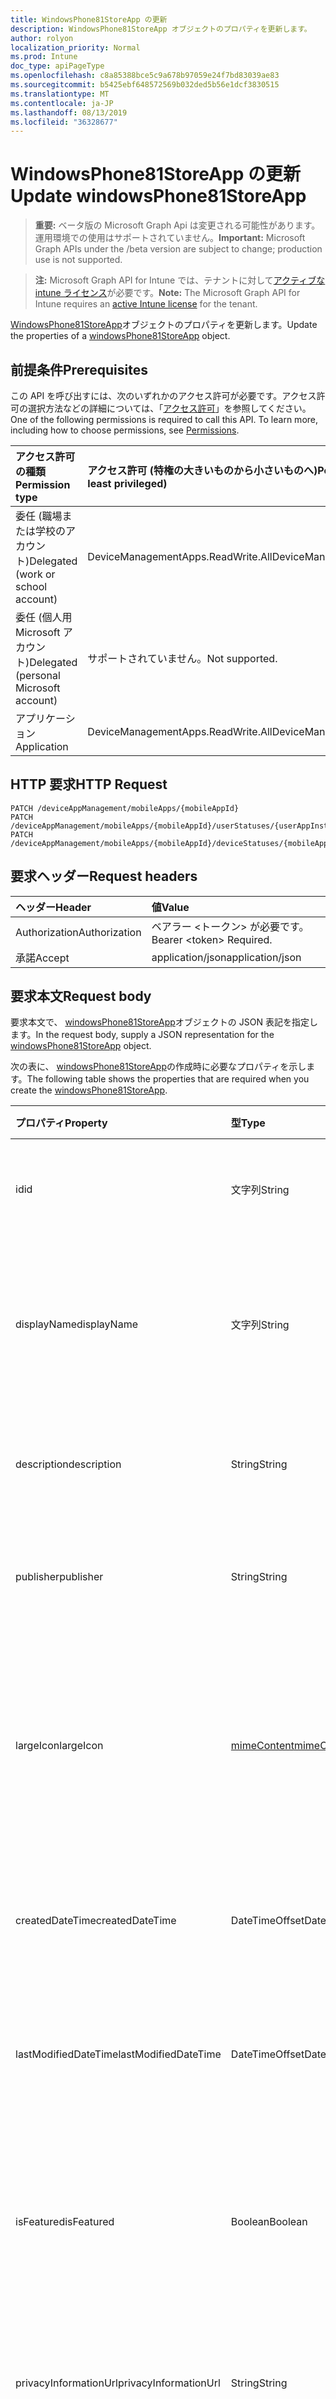```yaml
---
title: WindowsPhone81StoreApp の更新
description: WindowsPhone81StoreApp オブジェクトのプロパティを更新します。
author: rolyon
localization_priority: Normal
ms.prod: Intune
doc_type: apiPageType
ms.openlocfilehash: c8a85388bce5c9a678b97059e24f7bd83039ae83
ms.sourcegitcommit: b5425ebf648572569b032ded5b56e1dcf3830515
ms.translationtype: MT
ms.contentlocale: ja-JP
ms.lasthandoff: 08/13/2019
ms.locfileid: "36328677"
---
```

# <a name="update-windowsphone81storeapp"></a><span data-ttu-id="6c958-103">WindowsPhone81StoreApp の更新</span><span class="sxs-lookup"><span data-stu-id="6c958-103">Update windowsPhone81StoreApp</span></span>

> <span data-ttu-id="6c958-104">**重要:** ベータ版の Microsoft Graph Api は変更される可能性があります。運用環境での使用はサポートされていません。</span><span class="sxs-lookup"><span data-stu-id="6c958-104">**Important:** Microsoft Graph APIs under the /beta version are subject to change; production use is not supported.</span></span>

> <span data-ttu-id="6c958-105">**注:** Microsoft Graph API for Intune では、テナントに対して[アクティブな intune ライセンス](https://go.microsoft.com/fwlink/?linkid=839381)が必要です。</span><span class="sxs-lookup"><span data-stu-id="6c958-105">**Note:** The Microsoft Graph API for Intune requires an [active Intune license](https://go.microsoft.com/fwlink/?linkid=839381) for the tenant.</span></span>

<span data-ttu-id="6c958-106">[WindowsPhone81StoreApp](../resources/intune-apps-windowsphone81storeapp.md)オブジェクトのプロパティを更新します。</span><span class="sxs-lookup"><span data-stu-id="6c958-106">Update the properties of a [windowsPhone81StoreApp](../resources/intune-apps-windowsphone81storeapp.md) object.</span></span>

## <a name="prerequisites"></a><span data-ttu-id="6c958-107">前提条件</span><span class="sxs-lookup"><span data-stu-id="6c958-107">Prerequisites</span></span>
<span data-ttu-id="6c958-p101">この API を呼び出すには、次のいずれかのアクセス許可が必要です。アクセス許可の選択方法などの詳細については、「[アクセス許可](/graph/permissions-reference)」を参照してください。</span><span class="sxs-lookup"><span data-stu-id="6c958-p101">One of the following permissions is required to call this API. To learn more, including how to choose permissions, see [Permissions](/graph/permissions-reference).</span></span>

|<span data-ttu-id="6c958-110">アクセス許可の種類</span><span class="sxs-lookup"><span data-stu-id="6c958-110">Permission type</span></span>|<span data-ttu-id="6c958-111">アクセス許可 (特権の大きいものから小さいものへ)</span><span class="sxs-lookup"><span data-stu-id="6c958-111">Permissions (from most to least privileged)</span></span>|
|:---|:---|
|<span data-ttu-id="6c958-112">委任 (職場または学校のアカウント)</span><span class="sxs-lookup"><span data-stu-id="6c958-112">Delegated (work or school account)</span></span>|<span data-ttu-id="6c958-113">DeviceManagementApps.ReadWrite.All</span><span class="sxs-lookup"><span data-stu-id="6c958-113">DeviceManagementApps.ReadWrite.All</span></span>|
|<span data-ttu-id="6c958-114">委任 (個人用 Microsoft アカウント)</span><span class="sxs-lookup"><span data-stu-id="6c958-114">Delegated (personal Microsoft account)</span></span>|<span data-ttu-id="6c958-115">サポートされていません。</span><span class="sxs-lookup"><span data-stu-id="6c958-115">Not supported.</span></span>|
|<span data-ttu-id="6c958-116">アプリケーション</span><span class="sxs-lookup"><span data-stu-id="6c958-116">Application</span></span>|<span data-ttu-id="6c958-117">DeviceManagementApps.ReadWrite.All</span><span class="sxs-lookup"><span data-stu-id="6c958-117">DeviceManagementApps.ReadWrite.All</span></span>|

## <a name="http-request"></a><span data-ttu-id="6c958-118">HTTP 要求</span><span class="sxs-lookup"><span data-stu-id="6c958-118">HTTP Request</span></span>
<!-- {
  "blockType": "ignored"
}
-->
``` http
PATCH /deviceAppManagement/mobileApps/{mobileAppId}
PATCH /deviceAppManagement/mobileApps/{mobileAppId}/userStatuses/{userAppInstallStatusId}/app
PATCH /deviceAppManagement/mobileApps/{mobileAppId}/deviceStatuses/{mobileAppInstallStatusId}/app
```

## <a name="request-headers"></a><span data-ttu-id="6c958-119">要求ヘッダー</span><span class="sxs-lookup"><span data-stu-id="6c958-119">Request headers</span></span>
|<span data-ttu-id="6c958-120">ヘッダー</span><span class="sxs-lookup"><span data-stu-id="6c958-120">Header</span></span>|<span data-ttu-id="6c958-121">値</span><span class="sxs-lookup"><span data-stu-id="6c958-121">Value</span></span>|
|:---|:---|
|<span data-ttu-id="6c958-122">Authorization</span><span class="sxs-lookup"><span data-stu-id="6c958-122">Authorization</span></span>|<span data-ttu-id="6c958-123">ベアラー &lt;トークン&gt; が必要です。</span><span class="sxs-lookup"><span data-stu-id="6c958-123">Bearer &lt;token&gt; Required.</span></span>|
|<span data-ttu-id="6c958-124">承諾</span><span class="sxs-lookup"><span data-stu-id="6c958-124">Accept</span></span>|<span data-ttu-id="6c958-125">application/json</span><span class="sxs-lookup"><span data-stu-id="6c958-125">application/json</span></span>|

## <a name="request-body"></a><span data-ttu-id="6c958-126">要求本文</span><span class="sxs-lookup"><span data-stu-id="6c958-126">Request body</span></span>
<span data-ttu-id="6c958-127">要求本文で、 [windowsPhone81StoreApp](../resources/intune-apps-windowsphone81storeapp.md)オブジェクトの JSON 表記を指定します。</span><span class="sxs-lookup"><span data-stu-id="6c958-127">In the request body, supply a JSON representation for the [windowsPhone81StoreApp](../resources/intune-apps-windowsphone81storeapp.md) object.</span></span>

<span data-ttu-id="6c958-128">次の表に、 [windowsPhone81StoreApp](../resources/intune-apps-windowsphone81storeapp.md)の作成時に必要なプロパティを示します。</span><span class="sxs-lookup"><span data-stu-id="6c958-128">The following table shows the properties that are required when you create the [windowsPhone81StoreApp](../resources/intune-apps-windowsphone81storeapp.md).</span></span>

|<span data-ttu-id="6c958-129">プロパティ</span><span class="sxs-lookup"><span data-stu-id="6c958-129">Property</span></span>|<span data-ttu-id="6c958-130">型</span><span class="sxs-lookup"><span data-stu-id="6c958-130">Type</span></span>|<span data-ttu-id="6c958-131">説明</span><span class="sxs-lookup"><span data-stu-id="6c958-131">Description</span></span>|
|:---|:---|:---|
|<span data-ttu-id="6c958-132">id</span><span class="sxs-lookup"><span data-stu-id="6c958-132">id</span></span>|<span data-ttu-id="6c958-133">文字列</span><span class="sxs-lookup"><span data-stu-id="6c958-133">String</span></span>|<span data-ttu-id="6c958-134">エンティティのキー。</span><span class="sxs-lookup"><span data-stu-id="6c958-134">Key of the entity.</span></span> <span data-ttu-id="6c958-135">[mobileApp](../resources/intune-apps-mobileapp.md) から継承します</span><span class="sxs-lookup"><span data-stu-id="6c958-135">Inherited from [mobileApp](../resources/intune-apps-mobileapp.md)</span></span>|
|<span data-ttu-id="6c958-136">displayName</span><span class="sxs-lookup"><span data-stu-id="6c958-136">displayName</span></span>|<span data-ttu-id="6c958-137">文字列</span><span class="sxs-lookup"><span data-stu-id="6c958-137">String</span></span>|<span data-ttu-id="6c958-138">管理者が提供またはインポートしたアプリのタイトル。</span><span class="sxs-lookup"><span data-stu-id="6c958-138">The admin provided or imported title of the app.</span></span> <span data-ttu-id="6c958-139">[mobileApp](../resources/intune-apps-mobileapp.md) から継承します</span><span class="sxs-lookup"><span data-stu-id="6c958-139">Inherited from [mobileApp](../resources/intune-apps-mobileapp.md)</span></span>|
|<span data-ttu-id="6c958-140">description</span><span class="sxs-lookup"><span data-stu-id="6c958-140">description</span></span>|<span data-ttu-id="6c958-141">String</span><span class="sxs-lookup"><span data-stu-id="6c958-141">String</span></span>|<span data-ttu-id="6c958-142">アプリの説明。</span><span class="sxs-lookup"><span data-stu-id="6c958-142">The description of the app.</span></span> <span data-ttu-id="6c958-143">[mobileApp](../resources/intune-apps-mobileapp.md) から継承します</span><span class="sxs-lookup"><span data-stu-id="6c958-143">Inherited from [mobileApp](../resources/intune-apps-mobileapp.md)</span></span>|
|<span data-ttu-id="6c958-144">publisher</span><span class="sxs-lookup"><span data-stu-id="6c958-144">publisher</span></span>|<span data-ttu-id="6c958-145">String</span><span class="sxs-lookup"><span data-stu-id="6c958-145">String</span></span>|<span data-ttu-id="6c958-146">アプリの発行元。</span><span class="sxs-lookup"><span data-stu-id="6c958-146">The publisher of the app.</span></span> <span data-ttu-id="6c958-147">[mobileApp](../resources/intune-apps-mobileapp.md) から継承します</span><span class="sxs-lookup"><span data-stu-id="6c958-147">Inherited from [mobileApp](../resources/intune-apps-mobileapp.md)</span></span>|
|<span data-ttu-id="6c958-148">largeIcon</span><span class="sxs-lookup"><span data-stu-id="6c958-148">largeIcon</span></span>|[<span data-ttu-id="6c958-149">mimeContent</span><span class="sxs-lookup"><span data-stu-id="6c958-149">mimeContent</span></span>](../resources/intune-shared-mimecontent.md)|<span data-ttu-id="6c958-150">アプリの詳細に表示され、アイコンのアップロードに使用される大きいアイコン。</span><span class="sxs-lookup"><span data-stu-id="6c958-150">The large icon, to be displayed in the app details and used for upload of the icon.</span></span> <span data-ttu-id="6c958-151">[mobileApp](../resources/intune-apps-mobileapp.md) から継承します</span><span class="sxs-lookup"><span data-stu-id="6c958-151">Inherited from [mobileApp](../resources/intune-apps-mobileapp.md)</span></span>|
|<span data-ttu-id="6c958-152">createdDateTime</span><span class="sxs-lookup"><span data-stu-id="6c958-152">createdDateTime</span></span>|<span data-ttu-id="6c958-153">DateTimeOffset</span><span class="sxs-lookup"><span data-stu-id="6c958-153">DateTimeOffset</span></span>|<span data-ttu-id="6c958-154">アプリが作成された日時。</span><span class="sxs-lookup"><span data-stu-id="6c958-154">The date and time the app was created.</span></span> <span data-ttu-id="6c958-155">[mobileApp](../resources/intune-apps-mobileapp.md) から継承します</span><span class="sxs-lookup"><span data-stu-id="6c958-155">Inherited from [mobileApp](../resources/intune-apps-mobileapp.md)</span></span>|
|<span data-ttu-id="6c958-156">lastModifiedDateTime</span><span class="sxs-lookup"><span data-stu-id="6c958-156">lastModifiedDateTime</span></span>|<span data-ttu-id="6c958-157">DateTimeOffset</span><span class="sxs-lookup"><span data-stu-id="6c958-157">DateTimeOffset</span></span>|<span data-ttu-id="6c958-158">アプリが最後に変更された日時。</span><span class="sxs-lookup"><span data-stu-id="6c958-158">The date and time the app was last modified.</span></span> <span data-ttu-id="6c958-159">[mobileApp](../resources/intune-apps-mobileapp.md) から継承します</span><span class="sxs-lookup"><span data-stu-id="6c958-159">Inherited from [mobileApp](../resources/intune-apps-mobileapp.md)</span></span>|
|<span data-ttu-id="6c958-160">isFeatured</span><span class="sxs-lookup"><span data-stu-id="6c958-160">isFeatured</span></span>|<span data-ttu-id="6c958-161">Boolean</span><span class="sxs-lookup"><span data-stu-id="6c958-161">Boolean</span></span>|<span data-ttu-id="6c958-162">アプリが管理者のおすすめとしてマークされたかどうかを示す値。[mobileApp](../resources/intune-apps-mobileapp.md) から継承します</span><span class="sxs-lookup"><span data-stu-id="6c958-162">The value indicating whether the app is marked as featured by the admin. Inherited from [mobileApp](../resources/intune-apps-mobileapp.md)</span></span>|
|<span data-ttu-id="6c958-163">privacyInformationUrl</span><span class="sxs-lookup"><span data-stu-id="6c958-163">privacyInformationUrl</span></span>|<span data-ttu-id="6c958-164">String</span><span class="sxs-lookup"><span data-stu-id="6c958-164">String</span></span>|<span data-ttu-id="6c958-165">プライバシーに関する声明の URL。</span><span class="sxs-lookup"><span data-stu-id="6c958-165">The privacy statement Url.</span></span> <span data-ttu-id="6c958-166">[mobileApp](../resources/intune-apps-mobileapp.md) から継承します</span><span class="sxs-lookup"><span data-stu-id="6c958-166">Inherited from [mobileApp](../resources/intune-apps-mobileapp.md)</span></span>|
|<span data-ttu-id="6c958-167">informationUrl</span><span class="sxs-lookup"><span data-stu-id="6c958-167">informationUrl</span></span>|<span data-ttu-id="6c958-168">String</span><span class="sxs-lookup"><span data-stu-id="6c958-168">String</span></span>|<span data-ttu-id="6c958-169">詳細情報の URL。</span><span class="sxs-lookup"><span data-stu-id="6c958-169">The more information Url.</span></span> <span data-ttu-id="6c958-170">[mobileApp](../resources/intune-apps-mobileapp.md) から継承します</span><span class="sxs-lookup"><span data-stu-id="6c958-170">Inherited from [mobileApp](../resources/intune-apps-mobileapp.md)</span></span>|
|<span data-ttu-id="6c958-171">owner</span><span class="sxs-lookup"><span data-stu-id="6c958-171">owner</span></span>|<span data-ttu-id="6c958-172">String</span><span class="sxs-lookup"><span data-stu-id="6c958-172">String</span></span>|<span data-ttu-id="6c958-173">アプリの所有者。</span><span class="sxs-lookup"><span data-stu-id="6c958-173">The owner of the app.</span></span> <span data-ttu-id="6c958-174">[mobileApp](../resources/intune-apps-mobileapp.md) から継承します</span><span class="sxs-lookup"><span data-stu-id="6c958-174">Inherited from [mobileApp](../resources/intune-apps-mobileapp.md)</span></span>|
|<span data-ttu-id="6c958-175">developer</span><span class="sxs-lookup"><span data-stu-id="6c958-175">developer</span></span>|<span data-ttu-id="6c958-176">String</span><span class="sxs-lookup"><span data-stu-id="6c958-176">String</span></span>|<span data-ttu-id="6c958-177">アプリの開発者。</span><span class="sxs-lookup"><span data-stu-id="6c958-177">The developer of the app.</span></span> <span data-ttu-id="6c958-178">[mobileApp](../resources/intune-apps-mobileapp.md) から継承します</span><span class="sxs-lookup"><span data-stu-id="6c958-178">Inherited from [mobileApp](../resources/intune-apps-mobileapp.md)</span></span>|
|<span data-ttu-id="6c958-179">notes</span><span class="sxs-lookup"><span data-stu-id="6c958-179">notes</span></span>|<span data-ttu-id="6c958-180">String</span><span class="sxs-lookup"><span data-stu-id="6c958-180">String</span></span>|<span data-ttu-id="6c958-181">アプリ用のメモ。</span><span class="sxs-lookup"><span data-stu-id="6c958-181">Notes for the app.</span></span> <span data-ttu-id="6c958-182">[mobileApp](../resources/intune-apps-mobileapp.md) から継承します</span><span class="sxs-lookup"><span data-stu-id="6c958-182">Inherited from [mobileApp](../resources/intune-apps-mobileapp.md)</span></span>|
|<span data-ttu-id="6c958-183">uploadState</span><span class="sxs-lookup"><span data-stu-id="6c958-183">uploadState</span></span>|<span data-ttu-id="6c958-184">Int32</span><span class="sxs-lookup"><span data-stu-id="6c958-184">Int32</span></span>|<span data-ttu-id="6c958-185">アップロード状態。</span><span class="sxs-lookup"><span data-stu-id="6c958-185">The upload state.</span></span> <span data-ttu-id="6c958-186">[mobileApp](../resources/intune-apps-mobileapp.md) から継承します</span><span class="sxs-lookup"><span data-stu-id="6c958-186">Inherited from [mobileApp](../resources/intune-apps-mobileapp.md)</span></span>|
|<span data-ttu-id="6c958-187">publishingState</span><span class="sxs-lookup"><span data-stu-id="6c958-187">publishingState</span></span>|[<span data-ttu-id="6c958-188">mobileAppPublishingState</span><span class="sxs-lookup"><span data-stu-id="6c958-188">mobileAppPublishingState</span></span>](../resources/intune-apps-mobileapppublishingstate.md)|<span data-ttu-id="6c958-189">アプリの発行の状態。</span><span class="sxs-lookup"><span data-stu-id="6c958-189">The publishing state for the app.</span></span> <span data-ttu-id="6c958-190">アプリが発行されていない限り、アプリを割り当てることができません。</span><span class="sxs-lookup"><span data-stu-id="6c958-190">The app cannot be assigned unless the app is published.</span></span> <span data-ttu-id="6c958-191">[MobileApp](../resources/intune-apps-mobileapp.md)から継承されます。</span><span class="sxs-lookup"><span data-stu-id="6c958-191">Inherited from [mobileApp](../resources/intune-apps-mobileapp.md).</span></span> <span data-ttu-id="6c958-192">可能な値は、`notPublished`、`processing`、`published` です。</span><span class="sxs-lookup"><span data-stu-id="6c958-192">Possible values are: `notPublished`, `processing`, `published`.</span></span>|
|<span data-ttu-id="6c958-193">isAssigned</span><span class="sxs-lookup"><span data-stu-id="6c958-193">isAssigned</span></span>|<span data-ttu-id="6c958-194">Boolean</span><span class="sxs-lookup"><span data-stu-id="6c958-194">Boolean</span></span>|<span data-ttu-id="6c958-195">アプリが少なくとも1つのグループに割り当てられているかどうかを示す値。</span><span class="sxs-lookup"><span data-stu-id="6c958-195">The value indicating whether the app is assigned to at least one group.</span></span> <span data-ttu-id="6c958-196">[mobileApp](../resources/intune-apps-mobileapp.md) から継承します</span><span class="sxs-lookup"><span data-stu-id="6c958-196">Inherited from [mobileApp](../resources/intune-apps-mobileapp.md)</span></span>|
|<span data-ttu-id="6c958-197">roleScopeTagIds</span><span class="sxs-lookup"><span data-stu-id="6c958-197">roleScopeTagIds</span></span>|<span data-ttu-id="6c958-198">文字列コレクション</span><span class="sxs-lookup"><span data-stu-id="6c958-198">String collection</span></span>|<span data-ttu-id="6c958-199">このモバイルアプリの範囲タグ id のリスト。</span><span class="sxs-lookup"><span data-stu-id="6c958-199">List of scope tag ids for this mobile app.</span></span> <span data-ttu-id="6c958-200">[mobileApp](../resources/intune-apps-mobileapp.md) から継承します</span><span class="sxs-lookup"><span data-stu-id="6c958-200">Inherited from [mobileApp](../resources/intune-apps-mobileapp.md)</span></span>|
|<span data-ttu-id="6c958-201">dependentAppCount</span><span class="sxs-lookup"><span data-stu-id="6c958-201">dependentAppCount</span></span>|<span data-ttu-id="6c958-202">Int32</span><span class="sxs-lookup"><span data-stu-id="6c958-202">Int32</span></span>|<span data-ttu-id="6c958-203">子アプリが持つ依存関係の合計数。</span><span class="sxs-lookup"><span data-stu-id="6c958-203">The total number of dependencies the child app has.</span></span> <span data-ttu-id="6c958-204">[mobileApp](../resources/intune-apps-mobileapp.md) から継承します</span><span class="sxs-lookup"><span data-stu-id="6c958-204">Inherited from [mobileApp](../resources/intune-apps-mobileapp.md)</span></span>|
|<span data-ttu-id="6c958-205">appStoreUrl</span><span class="sxs-lookup"><span data-stu-id="6c958-205">appStoreUrl</span></span>|<span data-ttu-id="6c958-206">String</span><span class="sxs-lookup"><span data-stu-id="6c958-206">String</span></span>|<span data-ttu-id="6c958-207">Windows Phone 8.1 アプリストアの URL。</span><span class="sxs-lookup"><span data-stu-id="6c958-207">The Windows Phone 8.1 app store URL.</span></span>|



## <a name="response"></a><span data-ttu-id="6c958-208">応答</span><span class="sxs-lookup"><span data-stu-id="6c958-208">Response</span></span>
<span data-ttu-id="6c958-209">成功した場合、このメソッド`200 OK`は応答コードと、応答本文で更新された[windowsPhone81StoreApp](../resources/intune-apps-windowsphone81storeapp.md)オブジェクトを返します。</span><span class="sxs-lookup"><span data-stu-id="6c958-209">If successful, this method returns a `200 OK` response code and an updated [windowsPhone81StoreApp](../resources/intune-apps-windowsphone81storeapp.md) object in the response body.</span></span>

## <a name="example"></a><span data-ttu-id="6c958-210">例</span><span class="sxs-lookup"><span data-stu-id="6c958-210">Example</span></span>

### <a name="request"></a><span data-ttu-id="6c958-211">要求</span><span class="sxs-lookup"><span data-stu-id="6c958-211">Request</span></span>
<span data-ttu-id="6c958-212">以下は、要求の例です。</span><span class="sxs-lookup"><span data-stu-id="6c958-212">Here is an example of the request.</span></span>
``` http
PATCH https://graph.microsoft.com/beta/deviceAppManagement/mobileApps/{mobileAppId}
Content-type: application/json
Content-length: 775

{
  "@odata.type": "#microsoft.graph.windowsPhone81StoreApp",
  "displayName": "Display Name value",
  "description": "Description value",
  "publisher": "Publisher value",
  "largeIcon": {
    "@odata.type": "microsoft.graph.mimeContent",
    "type": "Type value",
    "value": "dmFsdWU="
  },
  "isFeatured": true,
  "privacyInformationUrl": "https://example.com/privacyInformationUrl/",
  "informationUrl": "https://example.com/informationUrl/",
  "owner": "Owner value",
  "developer": "Developer value",
  "notes": "Notes value",
  "uploadState": 11,
  "publishingState": "processing",
  "isAssigned": true,
  "roleScopeTagIds": [
    "Role Scope Tag Ids value"
  ],
  "dependentAppCount": 1,
  "appStoreUrl": "https://example.com/appStoreUrl/"
}
```

### <a name="response"></a><span data-ttu-id="6c958-213">応答</span><span class="sxs-lookup"><span data-stu-id="6c958-213">Response</span></span>
<span data-ttu-id="6c958-p119">以下は、応答の例です。注:簡潔にするために、ここに示す応答オブジェクトは切り詰められている場合があります。すべてのプロパティは実際の呼び出しから返されます。</span><span class="sxs-lookup"><span data-stu-id="6c958-p119">Here is an example of the response. Note: The response object shown here may be truncated for brevity. All of the properties will be returned from an actual call.</span></span>
``` http
HTTP/1.1 200 OK
Content-Type: application/json
Content-Length: 947

{
  "@odata.type": "#microsoft.graph.windowsPhone81StoreApp",
  "id": "f68ce6a1-e6a1-f68c-a1e6-8cf6a1e68cf6",
  "displayName": "Display Name value",
  "description": "Description value",
  "publisher": "Publisher value",
  "largeIcon": {
    "@odata.type": "microsoft.graph.mimeContent",
    "type": "Type value",
    "value": "dmFsdWU="
  },
  "createdDateTime": "2017-01-01T00:02:43.5775965-08:00",
  "lastModifiedDateTime": "2017-01-01T00:00:35.1329464-08:00",
  "isFeatured": true,
  "privacyInformationUrl": "https://example.com/privacyInformationUrl/",
  "informationUrl": "https://example.com/informationUrl/",
  "owner": "Owner value",
  "developer": "Developer value",
  "notes": "Notes value",
  "uploadState": 11,
  "publishingState": "processing",
  "isAssigned": true,
  "roleScopeTagIds": [
    "Role Scope Tag Ids value"
  ],
  "dependentAppCount": 1,
  "appStoreUrl": "https://example.com/appStoreUrl/"
}
```






